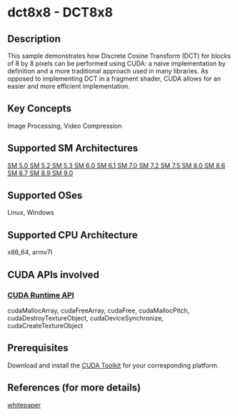 # dct8x8 - DCT8x8

## Description

This sample demonstrates how Discrete Cosine Transform (DCT) for blocks of 8 by 8 pixels can be performed using CUDA: a naive implementation by definition and a more traditional approach used in many libraries. As opposed to implementing DCT in a fragment shader, CUDA allows for an easier and more efficient implementation.

## Key Concepts

Image Processing, Video Compression

## Supported SM Architectures

[SM 5.0 ](https://developer.nvidia.com/cuda-gpus)  [SM 5.2 ](https://developer.nvidia.com/cuda-gpus)  [SM 5.3 ](https://developer.nvidia.com/cuda-gpus)  [SM 6.0 ](https://developer.nvidia.com/cuda-gpus)  [SM 6.1 ](https://developer.nvidia.com/cuda-gpus)  [SM 7.0 ](https://developer.nvidia.com/cuda-gpus)  [SM 7.2 ](https://developer.nvidia.com/cuda-gpus)  [SM 7.5 ](https://developer.nvidia.com/cuda-gpus)  [SM 8.0 ](https://developer.nvidia.com/cuda-gpus)  [SM 8.6 ](https://developer.nvidia.com/cuda-gpus)  [SM 8.7 ](https://developer.nvidia.com/cuda-gpus)  [SM 8.9 ](https://developer.nvidia.com/cuda-gpus)  [SM 9.0 ](https://developer.nvidia.com/cuda-gpus)

## Supported OSes

Linux, Windows

## Supported CPU Architecture

x86_64, armv7l

## CUDA APIs involved

### [CUDA Runtime API](http://docs.nvidia.com/cuda/cuda-runtime-api/index.html)
cudaMallocArray, cudaFreeArray, cudaFree, cudaMallocPitch, cudaDestroyTextureObject, cudaDeviceSynchronize, cudaCreateTextureObject

## Prerequisites

Download and install the [CUDA Toolkit](https://developer.nvidia.com/cuda-downloads) for your corresponding platform.

## References (for more details)

[whitepaper](./doc/dct8x8.pdf)
